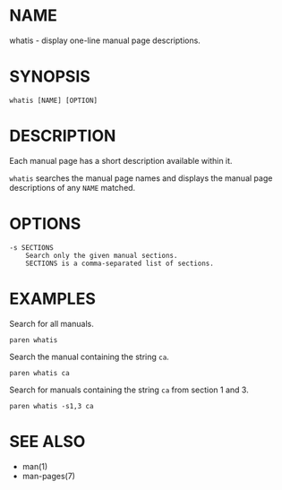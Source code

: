 # NAME
whatis - display one-line manual page descriptions.

# SYNOPSIS

    whatis [NAME] [OPTION]

# DESCRIPTION
Each manual page has a short description available within it.

`whatis` searches the manual page names and displays the manual page descriptions of any `NAME` matched.

# OPTIONS

    -s SECTIONS
        Search only the given manual sections.
        SECTIONS is a comma-separated list of sections.

# EXAMPLES
Search for all manuals.

    paren whatis

Search the manual containing the string `ca`.

    paren whatis ca

Search for manuals containing the string `ca` from section 1 and 3.

    paren whatis -s1,3 ca

# SEE ALSO
- man(1)
- man-pages(7)
